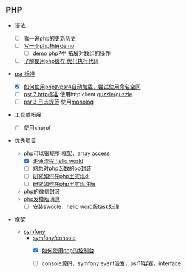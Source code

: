 
## PHP
* 语法
  - [ ] [看一遍php的更新历史](https://secure.php.net/manual/en/migration5.php)
  - [ ] [写一个php拓展demo](https://www.cnblogs.com/boystar/p/6904795.html)
  	- [ ] [demo](https://github.com/chengxueming/php-lab/tree/master/extension) php7中 拓展对数组的操作
  - [ ] [了解使用php缓存 优化执行代码](http://php.net/manual/zh/book.opcache.php)

* [psr 标准](https://www.php-fig.org/)
  - [x] [如何使用php的psr4自动加载，尝试使用命名空间](https://www.php-fig.org/psr/psr-4/)
  - [ ] [psr 7 http标准](https://www.php-fig.org/psr/psr-7/) 使用http client [guzzle/guzzle](https://github.com/guzzle/guzzle)
  - [ ] [psr 3 日志规范](http://www.kkh86.com/it/code-standard/guide-psr-3.html) 使用[monolog](https://github.com/Seldaek/monolog)
* 工具或拓展
  - [ ] 使用xhprof
* 优秀项目
	* [php可以很规整 框架，array access](https://github.com/wenbinye/kuiper-framework)
	  - [x] [走通流程 hello world](https://github.com/wenbinye/kuiper-framework/blob/master/docs/index.rst)
	  - [ ] [熟悉对php函数的oo封装](https://github.com/wenbinye/kuiper-framework/tree/master/components/helper/src)
	  - [ ] [研究如何在php里实现di](https://github.com/wenbinye/kuiper-framework/tree/master/components/di/src)
	  - [ ] [研究如何在php里实现注解](https://github.com/wenbinye/kuiper-framework/tree/master/components/annotations/src)
	  
	* [php的微信封装](https://github.com/overtrue/wechat)
	* [php发模版消息](https://github.com/imRainChen/Mega-WeChat)
		- [ ] 安装swoole，hello word版[task处理](https://wiki.swoole.com/wiki/page/p-worker.html)
	<!-- * [laravel 实时聊天](https://github.com/summerblue/laravel-package-top-100) [文件](/Users/cxm/Desktop/workspace/php-lab/learn-laravel/laravel-realtime-chat)
		- [ ] 启动后登录白页-->

* 框架
	* [symfony](https://github.com/symfony/symfony)
		*	[symfony/console](https://github.com/symfony/symfony/tree/master/src/Symfony/Component/Console)
			- [x] [如何使用php的控制台](https://github.com/chengxueming/php-lab/tree/master/console)
			- [ ] console源码，symfony event派发，psr11容器，interface
		
